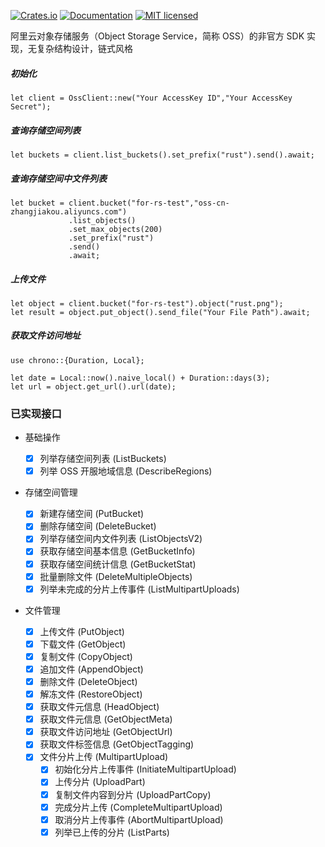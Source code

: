 [![Crates.io](https://img.shields.io/crates/v/aliyun-oss-rs)](https://crates.io/crates/aliyun-oss-rs)
[![Documentation](https://img.shields.io/badge/docs-latest-blue.svg)](https://docs.rs/aliyun-oss-rs)
[![MIT licensed](https://img.shields.io/badge/license-MIT-blue.svg)](https://github.com/EthanWinton/aliyun-oss-rs/blob/main/LICENSE-MIT)

阿里云对象存储服务（Object Storage Service，简称 OSS）的非官方 SDK 实现，无复杂结构设计，链式风格

##### 初始化

```
let client = OssClient::new("Your AccessKey ID","Your AccessKey Secret");
```

##### 查询存储空间列表

```
let buckets = client.list_buckets().set_prefix("rust").send().await;
```

##### 查询存储空间中文件列表

```
let bucket = client.bucket("for-rs-test","oss-cn-zhangjiakou.aliyuncs.com")
             .list_objects()
             .set_max_objects(200)
             .set_prefix("rust")
             .send()
             .await;
```

##### 上传文件

```
let object = client.bucket("for-rs-test").object("rust.png");
let result = object.put_object().send_file("Your File Path").await;
```

##### 获取文件访问地址

```
use chrono::{Duration, Local};

let date = Local::now().naive_local() + Duration::days(3);
let url = object.get_url().url(date);

```

### 已实现接口

- 基础操作

  - [x] 列举存储空间列表 (ListBuckets)
  - [x] 列举 OSS 开服地域信息 (DescribeRegions)

- 存储空间管理

  - [x] 新建存储空间 (PutBucket)
  - [x] 删除存储空间 (DeleteBucket)
  - [x] 列举存储空间内文件列表 (ListObjectsV2)
  - [x] 获取存储空间基本信息 (GetBucketInfo)
  - [x] 获取存储空间统计信息 (GetBucketStat)
  - [x] 批量删除文件 (DeleteMultipleObjects)
  - [x] 列举未完成的分片上传事件 (ListMultipartUploads)

- 文件管理

  - [x] 上传文件 (PutObject)
  - [x] 下载文件 (GetObject)
  - [x] 复制文件 (CopyObject)
  - [x] 追加文件 (AppendObject)
  - [x] 删除文件 (DeleteObject)
  - [x] 解冻文件 (RestoreObject)
  - [x] 获取文件元信息 (HeadObject)
  - [x] 获取文件元信息 (GetObjectMeta)
  - [x] 获取文件访问地址 (GetObjectUrl)
  - [x] 获取文件标签信息 (GetObjectTagging)
  - [x] 文件分片上传 (MultipartUpload)
    - [x] 初始化分片上传事件 (InitiateMultipartUpload)
    - [x] 上传分片 (UploadPart)
    - [x] 复制文件内容到分片 (UploadPartCopy)
    - [x] 完成分片上传 (CompleteMultipartUpload)
    - [x] 取消分片上传事件 (AbortMultipartUpload)
    - [x] 列举已上传的分片 (ListParts)
